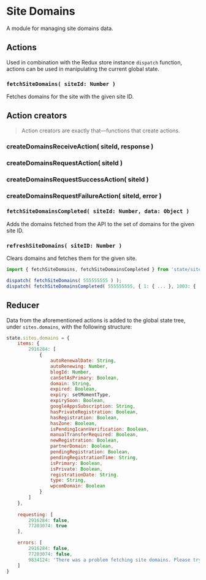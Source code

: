 Site Domains
============

A module for managing site domains data.

## Actions

Used in combination with the Redux store instance `dispatch` function, actions can be used in manipulating the current global state.

### `fetchSiteDomains( siteId: Number )`

Fetches domains for the site with the given site ID.

## Action creators

> Action creators are exactly that—functions that create actions.

### createDomainsReceiveAction( siteId, response )

### createDomainsRequestAction( siteId )

### createDomainsRequestSuccessAction( siteId )

### createDomainsRequestFailureAction( siteId, error )


### `fetchSiteDomainsCompleted( siteId: Number, data: Object )`

Adds the domains fetched from the API to the set of domains for the given site ID.

### `refreshSiteDomains( siteID: Number )`

Clears domains and fetches them for the given site.

```js
import { fetchSiteDomains, fetchSiteDomainsCompleted } from 'state/sites/domains/actions';

dispatch( fetchSiteDomains( 555555555 ) );
dispatch( fetchSiteDomainsCompleted( 555555555, { 1: { ... }, 1003: { ... }, 1008: { ... } } ) );
```

## Reducer
Data from the aforementioned actions is added to the global state tree, under `sites.domains`, with the following structure:

```js
state.sites.domains = {
	items: {
		2916284: [
			{
				autoRenewalDate: String,
				autoRenewing: Number,
				blogId: Number,
				canSetAsPrimary: Boolean,
				domain: String,
				expired: Boolean,
				expiry: setMomentType,
				expirySoon: Boolean,
				googleAppsSubscription: String,
				hasPrivateRegistration: Boolean,
				hasRegistration: Boolean,
				hasZone: Boolean,
				isPendingIcannVerification: Boolean,
				manualTransferRequired: Boolean,
				newRegistration: Boolean,
				partnerDomain: Boolean,
				pendingRegistration: Boolean,
				pendingRegistrationTime: String,
				isPrimary: Boolean,
				isPrivate: Boolean,
				registrationDate: String.
				type: String,
				wpcomDomain: Boolean
			}
		]
	},
	
	requesting: [
		2916284: false,
		77203074: true
	],

	errors: [
		2916284: false,
		77203074: false,
		9834124: 'There was a problem fetching site domains. Please try again later or contact support.'
	]
}
```
